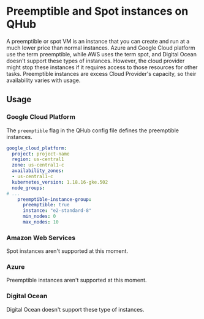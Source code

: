 # Preemptible and Spot instances on QHub

A preemptible or spot VM is an instance that you can create and run at a much lower price than normal instances. Azure and Google Cloud platform use the term preemptible, while AWS uses the term spot, and Digital Ocean doesn't support these types of instances. However, the cloud provider might stop these instances if it requires access to those resources for other tasks. Preemptible instances are excess Cloud Provider's capacity, so their availability varies with usage.

## Usage

### Google Cloud Platform

The `preemptible` flag in the QHub config file defines the preemptible instances.

```yaml
google_cloud_platform:
  project: project-name
  region: us-central1
  zone: us-central1-c
  availability_zones:
  - us-central1-c
  kubernetes_version: 1.18.16-gke.502
  node_groups:
# ...
    preemptible-instance-group:
      preemptible: true
      instance: "e2-standard-8"
      min_nodes: 0
      max_nodes: 10
```

### Amazon Web Services

Spot instances aren't supported at this moment.

### Azure

Preemptible instances aren't supported at this moment.

### Digital Ocean

Digital Ocean doesn't support these type of instances.
